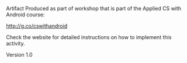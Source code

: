 Artifact Produced as part of workshop that is part of the Applied CS with Android course:

http://g.co/cswithandroid

Check the website for detailed instructions on how to implement this activity.

Version 1.0
